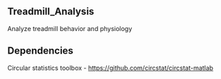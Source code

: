 ## Treadmill_Analysis
 Analyze treadmill behavior and physiology

## Dependencies
Circular statistics toolbox - https://github.com/circstat/circstat-matlab
